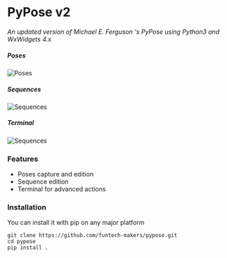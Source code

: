 # PyPose v2

*An updated version of Michael E. Ferguson 's PyPose using Python3 and WxWidgets 4.x*

##### Poses

![Poses]('https://github.com/funtech-makers/pypose/raw/master/docs/imgs/poses.png')


##### Sequences

![Sequences]('https://github.com/funtech-makers/pypose/raw/master/docs/imgs/sequences.png')


##### Terminal

![Sequences]('https://github.com/funtech-makers/pypose/raw/master/docs/imgs/terminals.png')


### Features

- Poses capture and edition
- Sequence edition
- Terminal for advanced actions


### Installation

You can install it with pip on any major platform

```
git clone https://github.com/funtech-makers/pypose.git
cd pypose
pip install .
```
